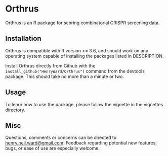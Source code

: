 # Orthrus

Orthrus is an R package for scoring combinatorial CRISPR screening data.

## Installation

Orthrus is compatible with R version >= 3.6, and should work on any operating system capable of installing the packages listed in DESCRIPTION.

Install Orthrus directly from Github with the `install_github("HenryWard/Orthrus")` command from the devtools package. This should take no more than a minute or two.

## Usage

To learn how to use the package, please follow the vignette in the vignettes directory.

## Misc

Questions, comments or concerns can be directed to henry.neil.ward@gmail.com. Feedback regarding potential new features, bugs, or ease of use are especially welcome. 
